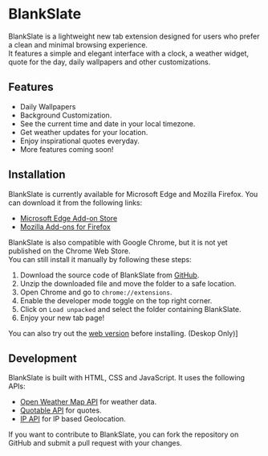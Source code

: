 # BlankSlate

BlankSlate is a lightweight new tab extension designed for users who prefer a clean and minimal browsing experience.<br>
It features a simple and elegant interface with a clock, a weather widget, quote for the day, daily wallpapers and other customizations.

## Features

- Daily Wallpapers
- Background Customization.
- See the current time and date in your local timezone.
- Get weather updates for your location.
- Enjoy inspirational quotes everyday.
- More features coming soon!

## Installation

BlankSlate is currently available for Microsoft Edge and Mozilla Firefox. You can download it from the following links:

- [Microsoft Edge Add-on Store](https://microsoftedge.microsoft.com/addons/detail/blankslate/kdpigincofmikpepoihonmleoncikbab)
- [Mozilla Add-ons for Firefox](https://addons.mozilla.org/en-US/firefox/addon/blankslate/)

BlankSlate is also compatible with Google Chrome, but it is not yet published on the Chrome Web Store.<br>
You can still install it manually by following these steps:

1. Download the source code of BlankSlate from [GitHub](https://github.com/musheer/blankslate).
2. Unzip the downloaded file and move the folder to a safe location.
3. Open Chrome and go to `chrome://extensions`.
4. Enable the developer mode toggle on the top right corner.
5. Click on `Load unpacked` and select the folder containing BlankSlate.
6. Enjoy your new tab page!

You can also try out the [web version](https://blankslateweb.vercel.app/) before installing. (Deskop Only)]

## Development

BlankSlate is built with HTML, CSS and JavaScript. It uses the following APIs:

- [Open Weather Map API](https://openweathermap.org/api) for weather data.
- [Quotable API](https://github.com/lukePeavey/quotable) for quotes.
- [IP API](https://ip-api.com/) for IP based Geolocation.

If you want to contribute to BlankSlate, you can fork the repository on GitHub and submit a pull request with your changes.
